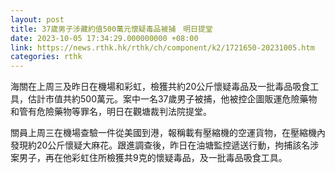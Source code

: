 ```yaml
---
layout: post
title: 37歲男子涉藏約值500萬元懷疑毒品被捕　明日提堂
date: 2023-10-05 17:34:29.000000000 +08:00
link: https://news.rthk.hk/rthk/ch/component/k2/1721650-20231005.htm
categories: rthk
---
```


海關在上周三及昨日在機場和彩虹，檢獲共約20公斤懷疑毒品及一批毒品吸食工具，估計市值共約500萬元。案中一名37歲男子被捕，他被控企圖販運危險藥物和管有危險藥物等罪名，明日在觀塘裁判法院提堂。

關員上周三在機場查驗一件從美國到港，報稱載有壓縮機的空運貨物，在壓縮機內發現約20公斤懷疑大麻花。跟進調查後，昨日在油塘監控遞送行動，拘捕該名涉案男子，再在他彩虹住所檢獲共9克的懷疑毒品，及一批毒品吸食工具。
